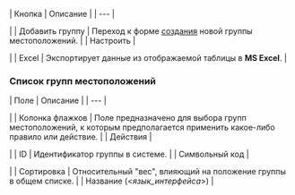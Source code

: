 | Кнопка | Описание |
| --- |

|
| Добавить группу | Переход к форме [создания](/user_help/store/sale/settings/location2/sale_location_group_edit.php) новой группы местоположений. |
| Настроить |

|
| Excel | Экспортирует данные из отображаемой таблицы в **MS Excel**. |

### Список групп местоположений

| Поле | Описание |
| --- |

|
| Колонка флажков | Поле предназначено для выбора групп местоположений, к которым предполагается применить какое-либо правило или действие. |
| Действия |

|
| ID | Идентификатор группы в системе. |
| Символьный код |

|
| Сортировка | Относительный "вес", влияющий на положение группы в общем списке. |
| Название (<*язык\_интерфейса*>) |